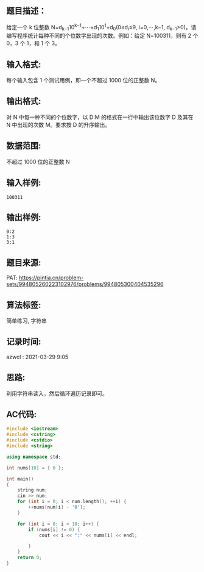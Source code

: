 ## 题目描述：
给定一个 k 位整数 N=d<sub>k−1</sub>10<sup>k−1</sup>+⋯+d<sub>1</sub>10<sup>1</sup>+d<sub>0</sub>(0≤d<sub>i</sub>≤9, i=0,⋯,k−1, d<sub>k−1</sub>>0)，请编写程序统计每种不同的个位数字出现的次数。例如：给定 N=100311，则有 2 个 0，3 个 1，和 1 个 3。  

## 输入格式:
每个输入包含 1 个测试用例，即一个不超过 1000 位的正整数 N。  

## 输出格式:
对 N 中每一种不同的个位数字，以 D:M 的格式在一行中输出该位数字 D 及其在 N 中出现的次数 M。要求按 D 的升序输出。  

## 数据范围:
不超过 1000 位的正整数 N  

## 输入样例:
```
100311
```

## 输出样例:
```
0:2
1:3
3:1
```

## 题目来源:
PAT: https://pintia.cn/problem-sets/994805260223102976/problems/994805300404535296  

## 算法标签:
简单练习, 字符串  

## 记录时间:
azwcl : 2021-03-29 9:05  

## 思路:
利用字符串读入，然后循环遍历记录即可。  

## AC代码:
```cpp
#include <iostream>
#include <cstring>
#include <cstdio>
#include <string>

using namespace std;

int nums[10] = { 0 };

int main()
{
	string num;
	cin >> num;
	for (int i = 0; i < num.length(); ++i) {
		++nums[num[i] - '0'];
	}

	for (int i = 0; i < 10; i++) {
		if (nums[i] != 0) {
			cout << i << ":" << nums[i] << endl;

		}
	}
	return 0;
}
```